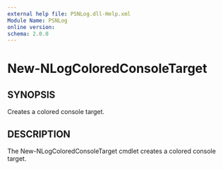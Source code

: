 ```yaml
---
external help file: PSNLog.dll-Help.xml
Module Name: PSNLog
online version:
schema: 2.0.0
---
```


# New-NLogColoredConsoleTarget

## SYNOPSIS

Creates a colored console target.

## DESCRIPTION

The New-NLogColoredConsoleTarget cmdlet creates a colored console target.